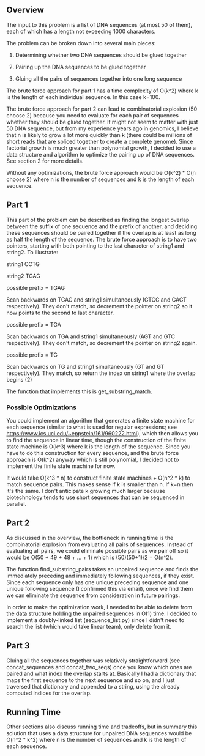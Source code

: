 ## Overview
The input to this problem is a list of DNA sequences (at most 50 of them), each of which has a length not exceeding 1000 characters.

The problem can be broken down into several main pieces:

1. Determining whether two DNA sequences should be glued together

2. Pairing up the DNA sequences to be glued together 

3. Gluing all the pairs of sequences together into one long sequence

The brute force approach for part 1 has a time complexity of O(k^2) where k is the length of each individual sequence. In this case k=100.

The brute force approach for part 2 can lead to combinatorial explosion (50 choose 2) because you need to evaluate for each pair of sequences whether they should be glued together.
It might not seem to matter with just 50 DNA sequence, but from my experience years ago in genomics, I believe that n is likely to grow a lot more quickly than k (there could be millions of short reads that are spliced together to create a complete genome).
Since factorial growth is much greater than polynomial growth, I decided to use a data structure and algorithm to optimize the pairing up of DNA sequences. See section 2 for more details.

Without any optimizations, the brute force approach would be O(k^2) * O(n choose 2) where n is the number of sequences and k is the length of each sequence. 

## Part 1 
This part of the problem can be described as finding the longest overlap between the suffix of one sequence and the prefix of another, and deciding these sequences should be paired together if the overlap is at least as long as half the length of the sequence.
The brute force approach is to have two pointers, starting with both pointing to the last character of string1 and string2. To illustrate: 

string1 CCTG

string2 TGAG

possible prefix = TGAG

Scan backwards on TGAG and string1 simultaneously (GTCC and GAGT respectively). They don't match, so decrement the pointer on string2 so it now points to the second to last character.

possible prefix = TGA

Scan backwards on TGA and string1 simultaneously (AGT and GTC respectively). They don't match, so decrement the pointer on string2 again.

possible prefix = TG

Scan backwards on TG and string1 simultaneously (GT and GT respectively). They match, so return the index on string1 where the overlap begins (2)

The function that implements this is get_substring_match.

### Possible Optimizations

You could implement an algorithm that generates a finite state machine for each sequence (similar to what is used for regular expressions; see https://www.ics.uci.edu/~eppstein/161/960222.html), which then allows you to find the sequence in linear time, though the construction of the finite state machine is O(k^3) where k is the length of the sequence. Since you have to do this construction for every sequence, and the brute force approach is O(k^2) anyway which is still polynomial, I decided not to implement the finite state machine for now.

It would take O(k^3 * n) to construct finite state machines + O(n^2 * k) to match sequence pairs. This makes sense if k is smaller than n. If k=n then it's the same. I don't anticipate k growing much larger because biotechnology tends to use short sequences that can be sequenced in parallel.

## Part 2
As discussed in the overview, the bottleneck in running time is the combinatorial explosion from evaluating all pairs of sequences. Instead of evaluating all pairs, we could eliminate possible pairs as we pair off so it would be O(50 + 49 + 48 + ... + 1) which is (50)(50+1)/2 = O(n^2).

The function find_substring_pairs takes an unpaired sequence and finds the immediately preceding and immediately following sequences, if they exist. Since each sequence only has one unique preceding sequence and one unique following sequence (I confirmed this via email), once we find them we can eliminate the sequence from consideration in future pairings. 

In order to make the optimization work, I needed to be able to delete from the data structure holding the unpaired sequences in O(1) time. I decided to implement a doubly-linked list (sequence_list.py) since I didn't need to search the list (which would take linear team), only delete from it.

## Part 3

Gluing all the sequences together was relatively straightforward (see concat_sequences and concat_two_seqs) once you know which ones are paired and what index the overlap starts at. Basically I had a dictionary that maps the first sequence to the next sequence and so on, and I just traversed that dictionary and appended to a string, using the already computed indices for the overlap.

## Running Time
Other sections also discuss running time and tradeoffs, but in summary this solution that uses a data structure for unpaired DNA sequences would be O(n^2 * k^2) where n is the number of sequences and k is the length of each sequence.
